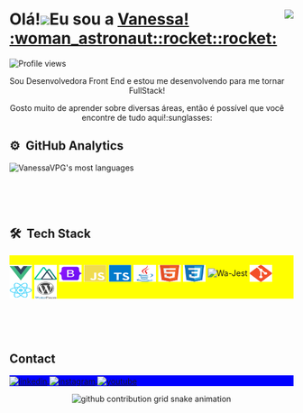 <div>
  <h1 align="center">
  <img align="right" height="590em" src="https://raw.githubusercontent.com/gist/VanessaVPG/951ada7b44e35b7349e9cf211b9d2a3f/raw/76efe3acc354d0f9d51e283bcd5cdd88014b0dff/cardplanet.svg"/>
<h1 align="left"> Olá!<img src="https://raw.githubusercontent.com/kaueMarques/kaueMarques/master/hi.gif" height="30px">Eu sou a
    <a href="https://www.linkedin.com/in/VanessaVPG/">Vanessa! :woman_astronaut::rocket::rocket:</a></h1>
<p align="left"> <img src="https://komarev.com/ghpvc/?username=VanessaVPG&style=for-the-badge&color=blue" alt="Profile views" /> </p>
   
  </h1>
  
  <p align="center">
    Sou Desenvolvedora Front End e estou me desenvolvendo para me tornar FullStack!
  </p>
  
  <p align="center">
    Gosto muito de aprender sobre diversas áreas, então é possível que você encontre de tudo aqui!:sunglasses:</p>

  ## ⚙️ &nbsp;GitHub Analytics

<p align="left">
<img width="530em" src="https://github-readme-stats.vercel.app/api/top-langs/?username=VanessaVPG&layout=compact&theme=tokyonight" alt="VanessaVPG's most languages"/>
</p>

<br><br><br>  
  
</div>



## 🛠 &nbsp;Tech Stack

<p align="left" style="background:yellow"><br>
  <img align="center" alt="vuejs" height="30" width="40" src="https://raw.githubusercontent.com/devicons/devicon/master/icons/vuejs/vuejs-original.svg">
  <img align="center" alt="nuxtjs" height="30" width="40" src="https://raw.githubusercontent.com/devicons/devicon/master/icons/nuxtjs/nuxtjs-original.svg">
  <img align="center" alt="bootstrap" height="30" width="40" src="https://raw.githubusercontent.com/devicons/devicon/master/icons/bootstrap/bootstrap-original.svg">
  <img align="center" alt="Js" height="30" width="40" src="https://raw.githubusercontent.com/devicons/devicon/master/icons/javascript/javascript-plain.svg">
  <img align="center" alt="Js" height="30" width="40" src="https://raw.githubusercontent.com/devicons/devicon/master/icons/typescript/typescript-plain.svg">
  <img align="center" alt="java" height="30" width="40" src="https://raw.githubusercontent.com/devicons/devicon/master/icons/java/java-original.svg">
  <img align="center" alt="HTML" height="30" width="40" src="https://raw.githubusercontent.com/devicons/devicon/master/icons/html5/html5-original.svg">
  <img align="center" alt="CSS" height="30" width="40" src="https://raw.githubusercontent.com/devicons/devicon/master/icons/css3/css3-original.svg">
  <img align="center" alt="Wa-Jest" height="30" width="40" src="https://cdn.jsdelivr.net/gh/devicons/devicon/icons/nodejs/nodejs-original.svg">
  <img align="center" alt="git" height="30" width="40" src="https://raw.githubusercontent.com/devicons/devicon/master/icons/git/git-original.svg">
  <img align="center" alt="React" height="30" width="40" src="https://raw.githubusercontent.com/devicons/devicon/master/icons/react/react-original.svg">
  <img align="center" alt="WordPress" height="30" width="40" src="https://raw.githubusercontent.com/devicons/devicon/master/icons/wordpress/wordpress-original.svg">
</p>

<br><br><br>


## Contact
  <p align="left" style="background:blue">
<a href="https://linkedin.com/in/vanessavpg" target="_blank">
  <img align="center" src="https://img.shields.io/badge/-VanessaVPG-05122A?style=flat&logo=linkedin" alt="linkedin"/>
</a>
<a href="https://instagram.com/vanessa.vpg" target="_blank">
 <img align="center" src="https://img.shields.io/badge/-VanessaVPG-05122A?style=flat&logo=instagram" alt="instagram"/>
</a>
<a href="https://youtube.com/channel/UCHX6PoEhm-kLL15k3tc9Wxw?sub_confirmation=1" target="_blank">
 <img align="center" src="https://img.shields.io/badge/-VanessaVPG-05122A?style=flat&logo=youtube" alt="youtube"/>
</a>
</p>



<div align="center">

<picture>
  <source media="(prefers-color-scheme: dark)" srcset="https://raw.githubusercontent.com/VanessaVPG/VanessaVPG/output/github-contribution-grid-snake-dark.svg">
  <source media="(prefers-color-scheme: light)" srcset="https://raw.githubusercontent.com/VanessaVPG/VanessaVPG/output/github-contribution-grid-snake.svg">
  <img alt="github contribution grid snake animation" src="https://raw.githubusercontent.com/VanessaVPG/VanessaVPG/output/github-contribution-grid-snake.svg">
</picture>  
</div>
<!--

<br><br>
<br><br>
<br><br>



**VanessaVPG/VanessaVPG** is a ✨ _special_ ✨ repository because its `README.md` (this file) appears on your GitHub profile.

Here are some ideas to get you started:

- 🔭 I’m currently working on ...
- 🌱 I’m currently learning ...
- 👯 I’m looking to collaborate on ...
- 🤔 I’m looking for help with ...
- 💬 Ask me about ...
- 📫 How to reach me: ...
- 😄 Pronouns: ...
- ⚡ Fun fact: ...
-->


